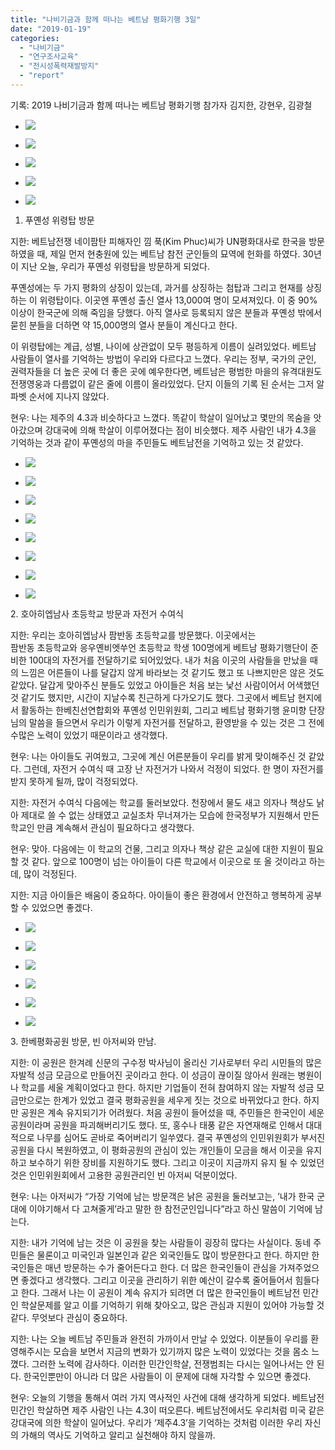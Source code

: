 ```yaml
---
title: "나비기금과 함께 떠나는 베트남 평화기행 3일"
date: "2019-01-19"
categories: 
  - "나비기금"
  - "연구조사교육"
  - "전시성폭력재발방지"
  - "report"
---
```


기록: 2019 나비기금과 함께 떠나는 베트남 평화기행 참가자 김지한, 강현우, 김광철

- ![](http://womenandwar.net/kr/wp-content/uploads/2019/01/20190119_103733_HDR-1024x768.jpg)
    
- ![](http://womenandwar.net/kr/wp-content/uploads/2019/01/20190119_113134_HDR-1024x768.jpg)
    
- ![](http://womenandwar.net/kr/wp-content/uploads/2019/01/DSC02590-1024x683.jpg)
    
- ![](http://womenandwar.net/kr/wp-content/uploads/2019/01/DSC02591-1024x683.jpg)
    
- ![](http://womenandwar.net/kr/wp-content/uploads/2019/01/DSC02604-1024x683.jpg)
    

1. 푸옌성 위령탑 방문

지한: 베트남전쟁 네이팜탄 피해자인 낌 푹(Kim Phuc)씨가 UN평화대사로 한국을 방문하였을 때, 제일 먼저 현충원에 있는 베트남 참전 군인들의 묘역에 헌화를 하였다. 30년이 지난 오늘, 우리가 푸옌성 위령탑을 방문하게 되었다.

푸옌성에는 두 가지 평화의 상징이 있는데, 과거를 상징하는 첨탑과 그리고 현재를 상징하는 이 위령탑이다. 이곳엔 푸옌성 출신 열사 13,000여 명이 모셔져있다. 이 중 90% 이상이 한국군에 의해 죽임을 당했다. 아직 열사로 등록되지 않은 분들과 푸옌성 밖에서 묻힌 분들을 더하면 약 15,000명의 열사 분들이 계신다고 한다.

이 위령탑에는 계급, 성별, 나이에 상관없이 모두 평등하게 이름이 실려있었다. 베트남 사람들이 열사를 기억하는 방법이 우리와 다르다고 느꼈다. 우리는 정부, 국가의 군인, 권력자들을 더 높은 곳에 더 좋은 곳에 예우한다면, 베트남은 평범한 마을의 유격대원도 전쟁영웅과 다름없이 같은 줄에 이름이 올라있었다. 단지 이들의 기록 된 순서는 그저 알파벳 순서에 지나지 않았다.

현우: 나는 제주의 4.3과 비슷하다고 느꼈다. 똑같이 학살이 일어났고 몇만의 목숨을 앗아갔으며 강대국에 의해 학살이 이루어졌다는 점이 비슷했다. 제주 사람인 내가 4.3을 기억하는 것과 같이 푸옌성의 마을 주민들도 베트남전을 기억하고 있는 것 같았다.

- ![](http://womenandwar.net/kr/wp-content/uploads/2019/01/DSC02668-1024x683.jpg)
    
- ![](http://womenandwar.net/kr/wp-content/uploads/2019/01/20190119_140944-1024x576.jpg)
    
- ![](http://womenandwar.net/kr/wp-content/uploads/2019/01/20190119_151937-1024x576.jpg)
    
- ![](http://womenandwar.net/kr/wp-content/uploads/2019/01/20190119_152218_HDR-1024x768.jpg)
    
- ![](http://womenandwar.net/kr/wp-content/uploads/2019/01/20190119_152438_HDR-1024x768.jpg)
    
- ![](http://womenandwar.net/kr/wp-content/uploads/2019/01/20190119_153836_HDR-1024x768.jpg)
    
- ![](http://womenandwar.net/kr/wp-content/uploads/2019/01/20190119_154450-1024x576.jpg)
    
- ![](http://womenandwar.net/kr/wp-content/uploads/2019/01/20190119_153646-1024x576.jpg)
    

2\. 호아히엡남사 초등학교 방문과 자전거 수여식

지한: 우리는 호아히엡남사 팜반동 초등학교를 방문했다. 이곳에서는  
팜반동 초등학교와 응우옌비엣쑤언 초등학교 학생 100명에게 베트남 평화기행단이 준비한 100대의 자전거를 전달하기로 되어있었다. 내가 처음 이곳의 사람들을 만났을 때의 느낌은 어른들이 나를 달갑지 않게 바라보는 것 같기도 했고 또 나쁘지만은 않은 것도 같았다. 달갑게 맞아주신 분들도 있었고 아이들은 처음 보는 낯선 사람이어서 어색했던 것 같기도 했지만, 시간이 지날수록 친근하게 다가오기도 했다. 그곳에서 베트남 현지에서 활동하는 한베친선연합회와 푸옌성 인민위원회, 그리고 베트남 평화기행 윤미향 단장님의 말씀을 들으면서 우리가 이렇게 자전거를 전달하고, 환영받을 수 있는 것은 그 전에 수많은 노력이 있었기 때문이라고 생각했다.

현우: 나는 아이들도 귀여웠고, 그곳에 계신 어른분들이 우리를 밝게 맞이해주신 것 같았다. 그런데, 자전거 수여식 때 고장 난 자전거가 나와서 걱정이 되었다. 한 명이 자전거를 받지 못하게 될까, 많이 걱정되었다.

지한: 자전거 수여식 다음에는 학교를 둘러보았다. 천장에서 물도 새고 의자나 책상도 낡아 제대로 쓸 수 없는 상태였고 교실조차 무너져가는 모습에 한국정부가 지원해서 만든 학교인 만큼 계속해서 관심이 필요하다고 생각했다.

현우: 맞아. 다음에는 이 학교의 건물, 그리고 의자나 책상 같은 교실에 대한 지원이 필요할 것 같다. 앞으로 100명이 넘는 아이들이 다른 학교에서 이곳으로 또 올 것이라고 하는데, 많이 걱정된다.

지한: 지금 아이들은 배움이 중요하다. 아이들이 좋은 환경에서 안전하고 행복하게 공부할 수 있었으면 좋겠다.

- ![](http://womenandwar.net/kr/wp-content/uploads/2019/01/photo_2019-01-19_22-50-13-768x1024.jpg)
    
- ![](http://womenandwar.net/kr/wp-content/uploads/2019/01/photo_2019-01-19_22-50-01-768x1024.jpg)
    
- ![](http://womenandwar.net/kr/wp-content/uploads/2019/01/photo_2019-01-19_22-49-50-1024x819.jpg)
    
- ![](http://womenandwar.net/kr/wp-content/uploads/2019/01/photo_2019-01-19_22-50-17-1-768x1024.jpg)
    
- ![](http://womenandwar.net/kr/wp-content/uploads/2019/01/photo_2019-01-19_23-02-28-1024x768.jpg)
    
- ![](http://womenandwar.net/kr/wp-content/uploads/2019/01/photo_2019-01-19_23-02-33-1024x768.jpg)
    

3\. 한베평화공원 방문, 빈 아저씨와 만남.

지한: 이 공원은 한겨례 신문의 구수정 박사님이 올리신 기사로부터 우리 시민들의 많은 자발적 성금 모금으로 만들어진 곳이라고 한다. 이 성금이 끊이질 않아서 원래는 병원이나 학교를 세울 계획이었다고 한다. 하지만 기업들이 전혀 참여하지 않는 자발적 성금 모금만으로는 한계가 있었고 결국 평화공원을 세우게 짓는 것으로 바뀌었다고 한다. 하지만 공원은 계속 유지되기가 어려웠다. 처음 공원이 들어섰을 때, 주민들은 한국인이 세운 공원이라며 공원을 파괴해버리기도 했다. 또, 홍수나 태풍 같은 자연재해로 인해서 대대적으로 나무를 심어도 곧바로 죽어버리기 일쑤였다. 결국 푸옌성의 인민위원회가 부서진 공원을 다시 복원하였고, 이 평화공원의 관심이 있는 개인들이 모금을 해서 이곳을 유지하고 보수하기 위한 장비를 지원하기도 했다. 그리고 이곳이 지금까지 유지 될 수 있었던 것은 인민위원회에서 고용한 공원관리인 빈 아저씨 덕분이었다.

현우: 나는 아저씨가 “가장 기억에 남는 방문객은 낡은 공원을 둘러보고는, ’내가 한국 군대에 이야기해서 다 고쳐줄게’라고 말한 한 참전군인입니다”라고 하신 말씀이 기억에 남는다.

지한: 내가 기억에 남는 것은 이 공원을 찾는 사람들이 굉장히 많다는 사실이다. 동네 주민들은 물론이고 미국인과 일본인과 같은 외국인들도 많이 방문한다고 한다. 하지만 한국인들은 매년 방문하는 수가 줄어든다고 한다. 더 많은 한국인들이 관심을 가져주었으면 좋겠다고 생각했다. 그리고 이곳을 관리하기 위한 예산이 갈수록 줄어들어서 힘들다고 한다. 그래서 나는 이 공원이 계속 유지가 되려면 더 많은 한국인들이 베트남전 민간인 학살문제를 알고 이를 기억하기 위해 찾아오고, 많은 관심과 지원이 있어야 가능할 것 같다. 무엇보다 관심이 중요하다.

지한: 나는 오늘 베트남 주민들과 완전히 가까이서 만날 수 있었다. 이분들이 우리를 환영해주시는 모습을 보면서 지금의 변화가 있기까지 많은 노력이 있었다는 것을 몸소 느꼈다. 그러한 노력에 감사하다. 이러한 민간인학살, 전쟁범죄는 다시는 일어나서는 안 된다. 한국인뿐만이 아니라 더 많은 사람들이 이 문제에 대해 자각할 수 있으면 좋겠다.

현우: 오늘의 기행을 통해서 여러 가지 역사적인 사건에 대해 생각하게 되었다. 베트남전 민간인 학살하면 제주 사람인 나는 4.3이 떠오른다. 베트남전에서도 우리처럼 미국 같은 강대국에 의한 학살이 일어났다. 우리가 ‘제주4.3’을 기억하는 것처럼 이러한 우리 자신의 가해의 역사도 기억하고 알리고 실천해야 하지 않을까.
